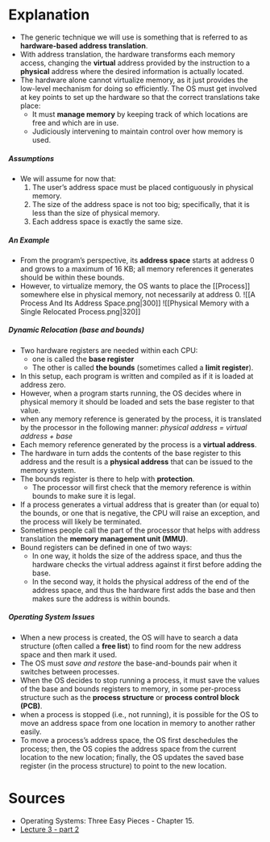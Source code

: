 # Explanation
- The generic technique we will use is something that is referred to as **hardware-based address translation**.
- With address translation, the hardware transforms each memory access, changing the **virtual** address provided by the instruction to a **physical** address where the desired information is actually located.
- The hardware alone cannot virtualize memory, as it just provides the low-level mechanism for doing so efficiently. The OS must get involved at key points to set up the hardware so that the correct translations take place: 
	- It must **manage memory** by keeping track of which locations are free and which are in use.
	- Judiciously intervening to maintain control over how memory is used.
##### Assumptions
- We will assume for now that:
	1. The user’s address space must be placed contiguously in physical memory. 
	2. The size of the address space is not too big; specifically, that it is less than the size of physical memory.
	3. Each address space is exactly the same size.
##### An Example
- From the program’s perspective, its **address space** starts at address 0 and grows to a maximum of 16 KB; all memory references it generates should be within these bounds.
- However, to virtualize memory, the OS wants to place the [[Process]] somewhere else in physical memory, not necessarily at address 0.
    ![[A Process And Its Address Space.png|300]] ![[Physical Memory with a Single Relocated Process.png|320]]
##### Dynamic Relocation (base and bounds)
- Two hardware registers are needed within each CPU: 
	- one is called the **base register**
	- The other is called **the bounds** (sometimes called a **limit register**).
- In this setup, each program is written and compiled as if it is loaded at address zero. 
- However, when a program starts running, the OS decides where in physical memory it should be loaded and sets the base register to that value.
- when any memory reference is generated by the process, it is translated by the processor in the following manner: _physical address = virtual address + base_
- Each memory reference generated by the process is a **virtual address**. 
- The hardware in turn adds the contents of the base register to this address and the result is a **physical address** that can be issued to the memory system.
- The bounds register is there to help with **protection**.
	- The processor will first check that the memory reference is within bounds to make sure it is legal.
- If a process generates a virtual address that is greater than (or equal to) the bounds, or one that is negative, the CPU will raise an exception, and the process will likely be terminated.
- Sometimes people call the part of the processor that helps with address translation the **memory management unit (MMU)**.
- Bound registers can be defined in one of two ways: 
	- In one way, it holds the size of the address space, and thus the hardware checks the virtual address against it first before adding the base. 
	- In the second way, it holds the physical address of the end of the address space, and thus the hardware first adds the base and then makes sure the address is within bounds.
##### Operating System Issues
- When a new process is created, the OS will have to search a data structure (often called a **free list**) to find room for the new address space and then mark it used.
- The OS must _save and restore_ the base-and-bounds pair when it switches between processes. 
- When the OS decides to stop running a process, it must save the values of the base and bounds registers to memory, in some per-process structure such as the **process structure** or **process control block (PCB)**.
- when a process is stopped (i.e., not running), it is possible for the OS to move an address space from one location in memory to another rather easily. 
- To move a process’s address space, the OS first deschedules the process; then, the OS copies the address space from the current location to the new location; finally, the OS updates the saved base register (in the process structure) to point to the new location.
# Sources
- Operating Systems: Three Easy Pieces - Chapter 15.
- [Lecture 3 - part 2](https://youtu.be/I0RIlSN0DzM)
